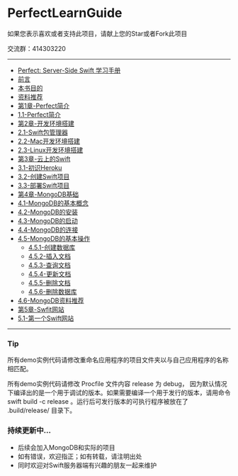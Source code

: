 # PerfectLearnGuide

如果您表示喜欢或者支持此项目，请献上您的Star或者Fork此项目

交流群：414303220

---

* [Perfect: Server-Side Swift 学习手册](PerfectLearnGuide.md)
* [前言](前言.md)
 * [本书目的](前言/本书目的.md)
 * [资料推荐](前言/资料推荐.md)
* [第1章-Perfect简介](第1章-Perfect简介.md)
 * [1.1-Perfect简介](第1章-Perfect简介/1.1-Perfect简介.md)
* [第2章-开发环境搭建](第2章-开发环境搭建.md)
 * [2.1-Swift包管理器](第2章-开发环境搭建/2.1-Swift包管理器.md)
 * [2.2-Mac开发环境搭建](第2章-开发环境搭建/2.2-Mac开发环境搭建.md)
 * [2.3-Linux开发环境搭建](第2章-开发环境搭建/2.3-Linux开发环境搭建.md)
* [第3章-云上的Swift](第3章-云上的Swift.md)
 * [3.1-初识Heroku](第3章-云上的Swift/3.1-初识Heroku.md)
 * [3.2-创建Swift项目](第3章-云上的Swift/3.2-创建Swift项目.md)
 * [3.3-部署Swift项目](第3章-云上的Swift/3.3-部署Swift项目.md)
* [第4章-MongoDB基础](第4章-MongoDB基础.md)   
 * [4.1-MongoDB的基本概念](第4章-MongoDB基础/4.1-MongoDB的基本概念.md)
 * [4.2-MongoDB的安装](第4章-MongoDB基础/4.2-MongoDB的安装.md)
 * [4.3-MongoDB的启动](第4章-MongoDB基础/4.3-MongoDB的启动.md)
 * [4.4-MongoDB的连接](第4章-MongoDB基础/4.4-MongoDB的连接.md)
 * [4.5-MongoDB的基本操作](第4章-MongoDB基础/4.5-MongoDB的基本操作.md)
     * [4.5.1-创建数据库](第4章-MongoDB基础/4.5-MongoDB的基本操作/4.5.1-创建数据库.md)
     * [4.5.2-插入文档](第4章-MongoDB基础/4.5-MongoDB的基本操作/4.5.2-插入文档.md)    
     * [4.5.3-查询文档](第4章-MongoDB基础/4.5-MongoDB的基本操作/4.5.3-查询文档.md)
     * [4.5.4-更新文档](第4章-MongoDB基础/4.5-MongoDB的基本操作/4.5-更新文档.md)
     * [4.5.5-删除文档](第4章-MongoDB基础/4.5-MongoDB的基本操作/4.5.5-删除文档.md)
     * [4.5.6-删除数据库](第4章-MongoDB基础/4.5-MongoDB的基本操作/4.5.6-删除数据库.md)
  * [4.6-MongoDB资料推荐](第4章-MongoDB基础/4.6-MongoDB资料推荐.md)
* [第5章-Swfit网站](第5章-Swfit网站.md)
 * [5.1-第一个Swift网站](第5章-Swift网站/5.1-第一个Swift网站.md)

---

### Tip

所有demo实例代码请修改重命名应用程序的项目文件夹以与自己应用程序的名称相匹配。

所有demo实例代码请修改 Procfile 文件内容 release 为 debug，
因为默认情况下编译出的是一个用于调试的版本。如果需要编译一个用于发行的版本，请用命令 swift build -c release 。运行后可发行版本的可执行程序被放在了 .build/release/ 目录下。

### 持续更新中...
- 后续会加入MongoDB和实际的项目
- 如有错误，欢迎指正；如有转载，请注明出处
- 同时欢迎对Swift服务器端有兴趣的朋友一起来维护

